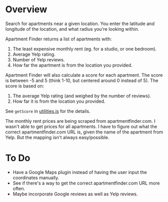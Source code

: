# Overview

Search for apartments near a given location. You enter the latitude and longitude of the location, and what radius you're looking within.

Apartment Finder returns a list of apartments with:

1. The least expensive monthly rent (eg. for a studio, or one bedroom).
2. Average Yelp rating.
3. Number of Yelp reviews.
4. How far the apartment is from the location you provided.

Apartment Finder will also calculate a score for each apartment. The score is between -5 and 5 (think 1-10, but centered around 0 instead of 5). The score is based on:

1. The average Yelp rating (and weighed by the number of reviews).
2. How far it is from the location you provided.

See `getScore` in [utilities.js](https://github.com/adamzerner/apartment-finder/blob/master/public/utilities.js#L29) for the details.

The monthly rent prices are being scraped from apartmentfinder.com. I wasn't able to get prices for all apartments. I have to figure out what the correct apartmentfinder.com URL is, given the name of the apartment from Yelp. But the mapping isn't always easy/possible.

# To Do

* Have a Google Maps plugin instead of having the user input the coordinates manually.
* See if there's a way to get the correct apartmentfinder.com URL more often.
* Maybe incorporate Google reviews as well as Yelp reviews.
